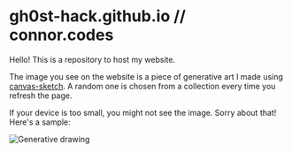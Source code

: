 # gh0st-hack.github.io // connor.codes
Hello! This is a repository to host my website.

The image you see on the website is a piece of generative art I made using [canvas-sketch](https://github.com/mattdesl/canvas-sketch). A random one is chosen from a collection every time you refresh the page.

If your device is too small, you might not see the image. Sorry about that! Here's a sample:

![Generative drawing](imgs/img0.png)
